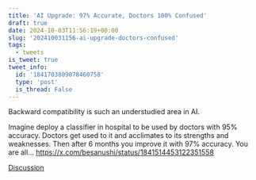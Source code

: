 ```yaml
---
title: 'AI Upgrade: 97% Accurate, Doctors 100% Confused'
draft: true
date: 2024-10-03T11:56:19+00:00
slug: '202410031156-ai-upgrade-doctors-confused'
tags:
  - tweets
is_tweet: true
tweet_info:
  id: '1841703809078460758'
  type: 'post'
  is_thread: False
---
```




Backward compatibility is such an understudied area in AI.

Imagine deploy a classifier in hospital to be used by doctors with 95% accuracy. Doctors get used to it and acclimates to its strengths and weaknesses. Then after 6 months you improve it with 97% accuracy. You are all… <https://x.com/besanushi/status/1841514453122351558>

[Discussion](https://x.com/sytelus/status/1841703809078460758)
